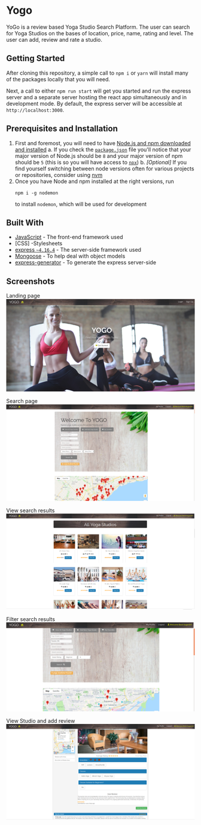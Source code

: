 # Yogo

YoGo is a review based Yoga Studio Search Platform. The user can search for Yoga Studios on the bases of location, price, name, rating and level. The user can add, review and rate a studio. 

## Getting Started

After cloning this repository, a simple call to `npm i` or `yarn` will install many of the packages locally that you will need.

Next, a call to either `npm run start`  will get you started and run the express server and a separate server hosting the react app simultaneously and in development mode. By default, the express server will be accessible at `http://localhost:3000`.

## Prerequisites and Installation

1. First and foremost, you will need to have [Node.js and npm downloaded and installed](https://nodejs.org/en/download/)
  a. If you check the [`package.json`](package.json) file you'll notice that your major version of Node.js should be `8` and your major version of npm should be `5` (this is so you will have access to [`npx`](https://medium.com/@maybekatz/introducing-npx-an-npm-package-runner-55f7d4bd282b))
  b. _[Optional]_ If you find yourself switching between node versions often for various projects or repositories, consider using [nvm](https://github.com/creationix/nvm)
2. Once you have Node and npm installed at the right versions, run
    ```
    npm i -g nodemon
    ```
    to install `nodemon`, which will be used for development

## Built With

* [JavaScript](https://www.javascript.com/) - The front-end framework used
* [CSS] -Stylesheets
* [express `~4.16.4`](https://expressjs.com/en/4x/api.html) - The server-side framework used
* [Mongoose](http://mongoosejs.com/) - To help deal with object models
* [express-generator](https://expressjs.com/en/starter/generator.html) - To generate the express server-side

## Screenshots
Landing page
!["Landing_page"](https://github.com/suganthi05/ReviewBasedSearch-Yogo/blob/master/Screenshots/Landing_page1.png?raw=true)

Search page
!["Search_page"](https://github.com/suganthi05/ReviewBasedSearch-Yogo/blob/master/Screenshots/Home_page2.png?raw=true)

View search results
!["View_Results"](https://github.com/suganthi05/ReviewBasedSearch-Yogo/blob/master/Screenshots/View_results3.png?raw=true)

Filter search results
!["Filter_search"](https://github.com/suganthi05/ReviewBasedSearch-Yogo/blob/master/Screenshots/Filter_search4.png?raw=true)

View Studio and add review
!["Studio_page"](https://github.com/suganthi05/ReviewBasedSearch-Yogo/blob/master/Screenshots/View_studio6.png?raw=true)
